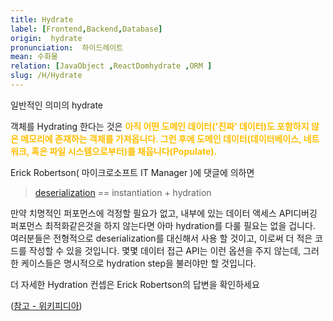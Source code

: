 ```yaml
---
title: Hydrate
label: [Frontend,Backend,Database]
origin:  hydrate
pronunciation:  하이드레이트
mean: 수화물
relation: [JavaObject ,ReactDomhydrate ,ORM ]
slug: /H/Hydrate
---
```


<content>

<p>일반적인 의미의 hydrate</p>
<p>객체를 Hydrating 한다는 것은 <span style="color:#FFBF00; font-weight:bold;">아직 어떤 도메인 데이터('진짜' 데이터)도 포함하지 않은 메모리에 존재하는 객체를 가져옵니다. 그런 후에 도메인 데이터(데이터베이스, 네트워크, 혹은 파일 시스템으로부터)를 채웁니다(Populate).</span></p>
<p>Erick Robertson( 마이크로소프트 IT Manager )에 댓글에 의하면</p>
<blockquote>
  <p><a href="https://github.com/MoonSupport/DICTIONARY/blob/master/S/Serialize.md">deserialization</a> == instantiation + hydration</p>
</blockquote>
<p>만약 치명적인 퍼포먼스에 걱정할 필요가 없고, 내부에 있는 데이터 액세스 API디버깅 퍼포먼스 최적화같은것을 하지 않는다면 아마 hydration를 다룰 필요는 없을 겁니다.
여러분들은 전형적으로 deserialization를 대신해서 사용 할 것이고, 이로써 더 적은 코드를 작성할 수 있을 것입니다. 몇몇 데이터 접근 API는 이런 옵션을 주지 않는데, 그러한 케이스들은 명시적으로 hydration step을 불러야만 할 것입니다.</p>
<p>더 자세한 Hydration 컨셉은 Erick Robertson의 답변을 확인하세요</p>
<p>(<a href="https://stackoverflow.com/questions/6991135/what-does-it-mean-to-hydrate-an-object">참고 - 위키피디아</a>)</p>

</content>
